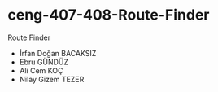 # ceng-407-408-Route-Finder
Route Finder

- İrfan Doğan BACAKSIZ
- Ebru GÜNDÜZ
- Ali Cem KOÇ
- Nilay Gizem TEZER
